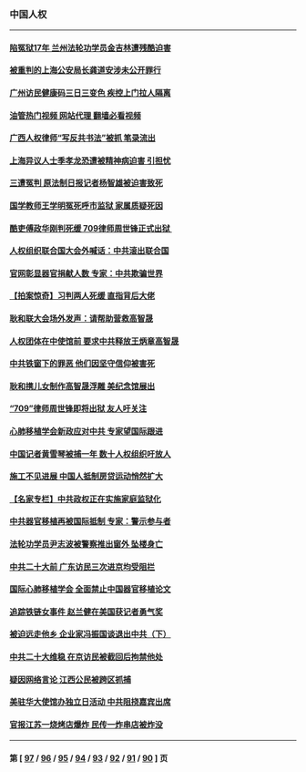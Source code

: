 ### 中国人权
---
#### [陷冤狱17年 兰州法轮功学员金吉林遭残酷迫害](../../pages/ncid278/n13832422.md?09270845) 
#### [被重判的上海公安局长龚道安涉未公开罪行](../../pages/ncid278/n13831922.md?09270845) 
#### [广州访民健康码三日三变色 疾控上门拉人隔离](../../pages/ncid278/n13832404.md?09270845) 
#### [油管热门视频 网站代理 翻墙必看视频](http://209.222.30.114:81/youtube.html?09270845)
#### [广西人权律师“写反共书法”被抓 笔录流出](../../pages/ncid278/n13832265.md?09270845) 
#### [上海异议人士季孝龙恐遭被精神病迫害 引担忧](../../pages/ncid278/n13831968.md?09270845) 
#### [三遭冤判 原法制日报记者杨智雄被迫害致死](../../pages/ncid278/n13830419.md?09270845) 
#### [国学教师王学明冤死呼市监狱 家属质疑死因](../../pages/ncid278/n13831866.md?09270845) 
#### [酷吏傅政华刚判死缓 709律师周世锋正式出狱 ](../../pages/ncid278/n13831911.md?09270845) 
#### [人权组织联合国大会外喊话：中共滚出联合国](../../pages/ncid278/n13831715.md?09270845) 
#### [官网彰显器官捐献人数 专家：中共欺骗世界](../../pages/ncid278/n13831538.md?09270845) 
#### [【拍案惊奇】习判两人死缓 直指背后大佬](../../pages/ncid278/n13831371.md?09270845) 
#### [耿和联大会场外发声：请帮助营救高智晟](../../pages/ncid278/n13831015.md?09270845) 
#### [人权团体在中使馆前 要求中共释放王炳章高智晟](../../pages/ncid278/n13830116.md?09270845) 
#### [中共铁窗下的罪恶 他们因坚守信仰被害死](../../pages/ncid278/n13828898.md?09270845) 
#### [耿和携儿女制作高智晟浮雕 美纪念馆展出](../../pages/ncid278/n13829624.md?09270845) 
#### [“709”律师周世锋即将出狱 友人吁关注](../../pages/ncid278/n13828809.md?09270845) 
#### [心肺移植学会新政应对中共 专家望国际跟进](../../pages/ncid278/n13829043.md?09270845) 
#### [中国记者黄雪琴被捕一年 数十人权组织吁放人](../../pages/ncid278/n13828630.md?09270845) 
#### [施工不见进展 中国人抵制房贷运动悄然扩大](../../pages/ncid278/n13828435.md?09270845) 
#### [【名家专栏】中共政权正在实施家庭监狱化](../../pages/ncid278/n13828326.md?09270845) 
#### [中共器官移植再被国际抵制 专家：警示参与者](../../pages/ncid278/n13828208.md?09270845) 
#### [法轮功学员尹志波被警察推出窗外 坠楼身亡](../../pages/ncid278/n13828273.md?09270845) 
#### [中共二十大前 广东访民三次进京均受阻拦](../../pages/ncid278/n13828141.md?09270845) 
#### [国际心肺移植学会 全面禁止中国器官移植论文](../../pages/ncid278/n13827785.md?09270845) 
#### [追踪铁链女事件 赵兰健在美国获记者勇气奖](../../pages/ncid278/n13827296.md?09270845) 
#### [被迫远走他乡 企业家冯振国谈退出中共（下）](../../pages/ncid278/n13827432.md?09270845) 
#### [中共二十大维稳 在京访民被截回后拘禁他处](../../pages/ncid278/n13827605.md?09270845) 
#### [疑因网络言论 江西公民被跨区抓捕](../../pages/ncid278/n13827298.md?09270845) 
#### [美驻华大使馆办独立日活动 中共阻挠嘉宾出席](../../pages/ncid278/n13827240.md?09270845) 
#### [官报江苏一烧烤店爆炸 民传一炸串店被炸没](../../pages/ncid278/n13827054.md?09270845) 

---
#### 第 [ [97](./97.md?09270845) / [96](./96.md?09270845) / [95](./95.md?09270845) / [94](./94.md?09270845) / [93](./93.md?09270845) / [92](./92.md?09270845) / [91](./91.md?09270845) / [90](./90.md?09270845) ] 页
